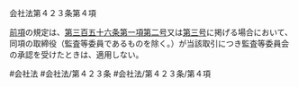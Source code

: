会社法第４２３条第４項

[前項](会社法＿＿＿＿第４２３条第３項)の規定は、[第三百五十六条第一項第二号](会社法＿＿＿＿第３５６条第１項第２号)又は[第三号](会社法＿＿＿＿第４２３条第４項第３号)に掲げる場合において、同項の取締役（監査等委員であるものを除く。）が当該取引につき監査等委員会の承認を受けたときは、適用しない。

#会社法
#会社法/第４２３条
#会社法/第４２３条/第４項
